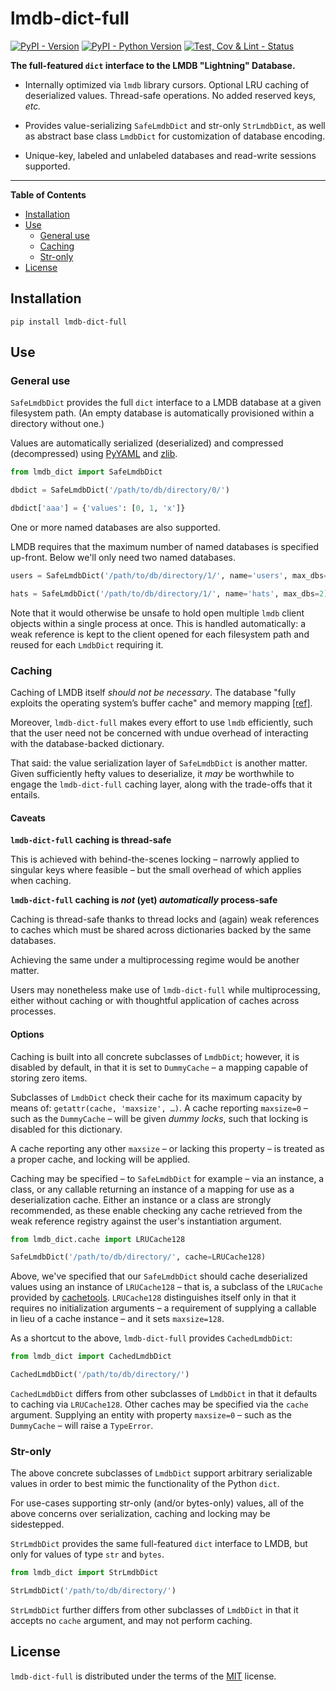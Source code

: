 # lmdb-dict-full

[![PyPI - Version](https://img.shields.io/pypi/v/lmdb-dict-full.svg)](https://pypi.org/project/lmdb-dict-full)
[![PyPI - Python Version](https://img.shields.io/pypi/pyversions/lmdb-dict-full.svg)](https://pypi.org/project/lmdb-dict-full)
[![Test, Cov & Lint - Status](https://github.com/chicago-cdac/lmdb-dict/actions/workflows/test.yml/badge.svg?branch=main)](https://github.com/chicago-cdac/lmdb-dict/actions/workflows/test.yml?query=branch%3Amain)

**The full-featured `dict` interface to the LMDB "Lightning" Database.**

* Internally optimized via `lmdb` library cursors. Optional LRU caching of deserialized values. Thread-safe operations. No added reserved keys, *etc.*

* Provides value-serializing `SafeLmdbDict` and str-only `StrLmdbDict`, as well as abstract base class `LmdbDict` for customization of database encoding.

* Unique-key, labeled and unlabeled databases and read-write sessions supported.

-----

**Table of Contents**

- [Installation](#installation)
- [Use](#use)
  - [General use](#general-use)
  - [Caching](#caching)
  - [Str-only](#str-only)
- [License](#license)

## Installation

```console
pip install lmdb-dict-full
```

## Use

### General use

`SafeLmdbDict` provides the full `dict` interface to a LMDB database at a given filesystem path. (An empty database is automatically provisioned within a directory without one.)

Values are automatically serialized (deserialized) and compressed (decompressed) using [PyYAML](https://pypi.org/project/PyYAML/) and [zlib](https://docs.python.org/3/library/zlib.html).

```python
from lmdb_dict import SafeLmdbDict

dbdict = SafeLmdbDict('/path/to/db/directory/0/')

dbdict['aaa'] = {'values': [0, 1, 'x']}
```

One or more named databases are also supported.

LMDB requires that the maximum number of named databases is specified up-front. Below we'll only need two named databases.

```python
users = SafeLmdbDict('/path/to/db/directory/1/', name='users', max_dbs=2)

hats = SafeLmdbDict('/path/to/db/directory/1/', name='hats', max_dbs=2)
```

Note that it would otherwise be unsafe to hold open multiple `lmdb` client objects within a single process at once. This is handled automatically: a weak reference is kept to the client opened for each filesystem path and reused for each `LmdbDict` requiring it.

### Caching

Caching of LMDB itself *should not be necessary*. The database "fully exploits the operating system’s buffer cache" and memory mapping [[ref]](https://lmdb.readthedocs.io/en/release/).

Moreover, `lmdb-dict-full` makes every effort to use `lmdb` efficiently, such that the user need not be concerned with undue overhead of interacting with the database-backed dictionary.

That said: the value serialization layer of `SafeLmdbDict` is another matter. Given sufficiently hefty values to deserialize, it *may* be worthwhile to engage the `lmdb-dict-full` caching layer, along with the trade-offs that it entails.

#### Caveats

**`lmdb-dict-full` caching is thread-safe**

This is achieved with behind-the-scenes locking – narrowly applied to singular keys where feasible – but the small overhead of which applies when caching.

**`lmdb-dict-full` caching is *not* (yet) *automatically* process-safe**

Caching is thread-safe thanks to thread locks and (again) weak references to caches which must be shared across dictionaries backed by the same databases.

Achieving the same under a multiprocessing regime would be another matter.

Users may nonetheless make use of `lmdb-dict-full` while multiprocessing, either without caching or with thoughtful application of caches across processes.

#### Options

Caching is built into all concrete subclasses of `LmdbDict`; however, it is disabled by default, in that it is set to `DummyCache` – a mapping capable of storing zero items.

Subclasses of `LmdbDict` check their cache for its maximum capacity by means of: `getattr(cache, 'maxsize', …)`. A cache reporting `maxsize=0` – such as the `DummyCache` – will be given *dummy locks*, such that locking is disabled for this dictionary.

A cache reporting any other `maxsize` – or lacking this property – is treated as a proper cache, and locking will be applied.

Caching may be specified – to `SafeLmdbDict` for example – via an instance, a class, or any callable returning an instance of a mapping for use as a deserialization cache. Either an instance or a class are strongly recommended, as these enable checking any cache retrieved from the weak reference registry against the user's instantiation argument.

```python
from lmdb_dict.cache import LRUCache128

SafeLmdbDict('/path/to/db/directory/', cache=LRUCache128)
```

Above, we've specified that our `SafeLmdbDict` should cache deserialized values using an instance of `LRUCache128` – that is, a subclass of the `LRUCache` provided by [cachetools](https://pypi.org/project/cachetools/). `LRUCache128` distinguishes itself only in that it requires no initialization arguments – a requirement of supplying a callable in lieu of a cache instance – and it sets `maxsize=128`.

As a shortcut to the above, `lmdb-dict-full` provides `CachedLmdbDict`:

```python
from lmdb_dict import CachedLmdbDict

CachedLmdbDict('/path/to/db/directory/')
```

`CachedLmdbDict` differs from other subclasses of `LmdbDict` in that it defaults to caching via `LRUCache128`. Other caches may be specified via the `cache` argument. Supplying an entity with property `maxsize=0` – such as the `DummyCache` – will raise a `TypeError`.

### Str-only

The above concrete subclasses of `LmdbDict` support arbitrary serializable values in order to best mimic the functionality of the Python `dict`.

For use-cases supporting str-only (and/or bytes-only) values, all of the above concerns over serialization, caching and locking may be sidestepped.

`StrLmdbDict` provides the same full-featured `dict` interface to LMDB, but only for values of type `str` and `bytes`.

```python
from lmdb_dict import StrLmdbDict

StrLmdbDict('/path/to/db/directory/')
```

`StrLmdbDict` further differs from other subclasses of `LmdbDict` in that it accepts no `cache` argument, and may not perform caching.

## License

`lmdb-dict-full` is distributed under the terms of the [MIT](https://spdx.org/licenses/MIT.html) license.
